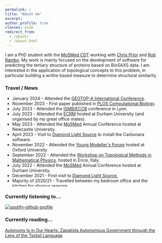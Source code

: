 ```yaml
---
permalink: /
title: "About me"
excerpt:
author_profile: true
classes: wide
redirect_from: 
  - /about/
  - /about.html
---
```


I am a PhD student with the [MoSMed CDT](https://research.ncl.ac.uk/mosmed/) working with [Chris Prior](https://www.maths.dur.ac.uk/users/christopher.prior/) and [Rob Rambo](https://www.diamond.ac.uk/Instruments/Soft-Condensed-Matter/small-angle/B21/Staff/Robert-Rambo.html). My work is mainly focused on the development of software for predicting the tertiary structure of proteins based on BioSAXS data. I am interested in the application of topological concepts to this problem, in particular building a writhe based measure to determine structural similarity.

### Travel / News
<ul style="height: 300px; overflow: auto;">
<li> January 2024 - Attended the <a href="https://seminargeotop-a.com/merida24">GEOTOP-A International Conference</a>.</li>
<li> November 2023 - First paper published in <a href="https://journals.plos.org/ploscompbiol/article?id=10.1371/journal.pcbi.1011248">PLOS Computational Biology</a>.</li>
<li> July 2023 - Attended the <a href="https://www.iscb.org/ismbeccb2023">ISMB/ECCB</a> conference in Lyon.</li>
<li> July 2023 - Attended the <a href="https://www.ecrm2023.com/">ECRM</a> hosted at Durham University (and organised by my great office mates).</li>
<li> May 2023 - Attended the <a href="https://research.ncl.ac.uk/mosmed/mosmed/">MoSMed</a> Annual Conference hosted at Newcastle University.</li>
<li> April 2023 - Visit to <a href="https://www.diamond.ac.uk/Instruments/Soft-Condensed-Matter/small-angle/B21.html">Diamond Light Source</a> to install the Carbonara software.</li>
<li> November 2022 - Attended the <a href="https://www.mgms.org/WordPress/conferences/ymf-2022/">Young Modeller's Forum</a> hosted at Oxford University</li>
<li> September 2022 - Attended the <a href="https://staff.matapp.unimib.it/ricca/EMFCSC2022Erice/index.html">Workshop on Topological Methods in Mathematical Physics</a>, hosted in Erice, Italy.</li>
<li> July 2022 - Attended the <a href="https://research.ncl.ac.uk/mosmed/mosmed/">MoSMed</a> Annual Conference hosted at Durham University.</li>
<li> December 2021 - First visit to <a href="https://www.diamond.ac.uk/Instruments/Soft-Condensed-Matter/small-angle/B21.html">Diamond Light Source.</a></li>
<li> Majority of 2020/21 - Travelled between my bedroom office and the kitchen for obvious reasons..</li>
</ul>

### Currently listening to...

[![spotify-github-profile](https://spotify-github-profile.vercel.app/api/view?uid=1147628014&cover_image=true&theme=compact&show_offline=false&background_color=121212&interchange=true)](https://spotify-github-profile.vercel.app/api/view?uid=1147628014&redirect=true)

### Currently reading...

<a href="https://pmpress.org/index.php?l=product_detail&p=974"> Autonomy Is in Our Hearts: Zapatista Autonomous Government through the Lens of the Tsotsil Language </a>
